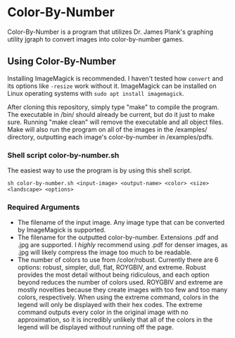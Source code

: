 # Color-By-Number
Color-By-Number is a program that utilizes Dr. James Plank's graphing utility jgraph to convert images into color-by-number games.

## Using Color-By-Number
Installing ImageMagick is recommended. I haven't tested how `convert` and its options like `-resize` work without it.
ImageMagick can be installed on Linux operating systems with `sudo apt install imagemagick`.

After cloning this repository, simply type "make" to compile the program. The executable in /bin/ should already be current, but do it just to make sure.
Running "make clean" will remove the executable and all object files.
Make will also run the program on all of the images in the /examples/ directory, outputting each image's color-by-number in /examples/pdfs.

### Shell script color-by-number.sh
The easiest way to use the program is by using this shell script.
```
sh color-by-number.sh <input-image> <output-name> <color> <size> <landscape> <options>
```

### Required Arguments

* <input-image> The filename of the input image. Any image type that can be converted by ImageMagick is supported.
* <output-name> The filename for the outputted color-by-number. Extensions .pdf and .jpg are supported. I *highly* recommend using .pdf for denser images, as .jpg will likely compress the image too much to be readable.
* <color> The number of colors to use from /color/robust. Currently there are 6 options: robust, simpler, dull, flat, ROYGBIV, and extreme. Robust provides the most detail without being ridiculous, and each option beyond reduces the number of colors used. ROYGBIV and extreme are mostly novelties because they create images with too few and too many colors, respectively. When using the extreme command, colors in the legend will only be displayed with their hex codes. The extreme command outputs every color in the original image with no approximation, so it is incredibly unlikely that all of the colors in the legend will be displayed without running off the page.
